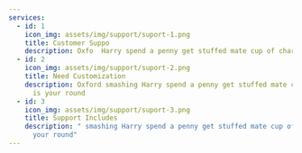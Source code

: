 ```yaml
---
services:
  - id: 1
    icon_img: assets/img/support/suport-1.png
    title: Customer Suppo
    description: Oxfo  Harry spend a penny get stuffed mate cup of char It is your round
  - id: 2
    icon_img: assets/img/support/suport-2.png
    title: Need Customization
    description: Oxford smashing Harry spend a penny get stuffed mate cup of char It
      is your round
  - id: 3
    icon_img: assets/img/support/suport-3.png
    title: Support Includes
    description: " smashing Harry spend a penny get stuffed mate cup of char It is
      your round"
---
```


